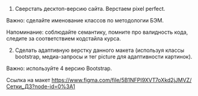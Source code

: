 1. Сверстать десктоп-версию сайта. Верстаем pixel perfect.

Важно: сделайте именование классов по методологии БЭМ.

Напоминание: соблюдайте семантику, помните про валидность кода, следите за соответствием кодстайла курса.

2. Сделать адаптивную верстку данного макета (используя классы bootstrap, медиа-запросы и тег picture для адаптивности картинок).

Важно: используйте 4 версию Bootstrap.

Ссылка на макет https://www.figma.com/file/5B1NFPI9XVT7oXkd2jJMVZ/Сетки_ДЗ?node-id=0%3A1
